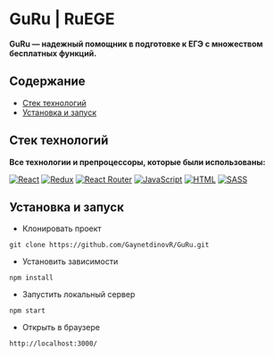 # GuRu | RuEGE

**GuRu — надежный помощник в подготовке к ЕГЭ с множеством бесплатных функций.**

## Содержание
- [Стек технологий](#stack)
- [Установка и запуск](#getting_started)

## Стек технологий
<a id="stack"></a>

**Все технологии и препроцессоры, которые были использованы:**

[![React](https://img.shields.io/badge/react-%2320232a.svg?style=for-the-badge&logo=react&logoColor=%2361DAFB)](https://react.dev/)
[![Redux](https://img.shields.io/badge/redux-%23593d88.svg?style=for-the-badge&logo=redux&logoColor=white)](https://redux.js.org/)
[![React Router](https://img.shields.io/badge/React_Router-CA4245?style=for-the-badge&logo=react-router&logoColor=white)](https://reactrouter.com/)
[![JavaScript](https://img.shields.io/badge/javascript-%23323330.svg?style=for-the-badge&logo=javascript&logoColor=%23F7DF1E)](#guru--ruege)
[![HTML](https://img.shields.io/badge/html-%23E34F26.svg?style=for-the-badge&logo=html5&logoColor=white)](#guru--ruege)
[![SASS](https://img.shields.io/badge/SASS-hotpink.svg?style=for-the-badge&logo=SASS&logoColor=white)](https://sass-lang.com/)

## Установка и запуск
<a id="getting_started"></a>

- Клонировать проект

```
git clone https://github.com/GaynetdinovR/GuRu.git
```

- Установить зависимости

```
npm install
```

- Запустить локальный сервер 

```
npm start
```

- Открыть в браузере

```
http://localhost:3000/
```